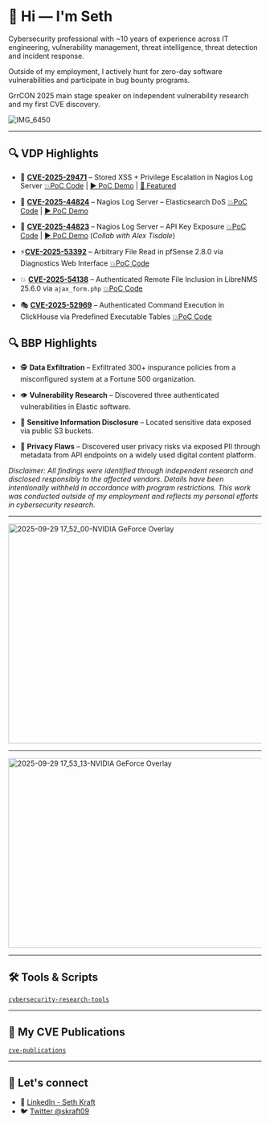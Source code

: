 # 👋 Hi — I'm Seth

Cybersecurity professional with ~10 years of experience across IT engineering, vulnerability management, threat intelligence, threat detection and incident response. 

Outside of my employment, I actively hunt for zero-day software vulnerabilities and participate in bug bounty programs. 

GrrCON 2025 main stage speaker on independent vulnerability research and my first CVE discovery.

![IMG_6450](https://github.com/user-attachments/assets/79619f90-2606-4698-8e1d-4e862598484e)

---

## 🔍 VDP Highlights

- 🎯 [**CVE-2025-29471**](https://nvd.nist.gov/vuln/detail/CVE-2025-29471) – Stored XSS + Privilege Escalation in Nagios Log Server [💥PoC Code](https://github.com/skraft9/CVE-2025-29471) | [▶️ PoC Demo](https://www.youtube.com/watch?v=MvJuIkdTSQg&ab_channel=SethKraft) | [📰 Featured](https://www.helpnetsecurity.com/2025/04/15/critical-flaws-fixed-in-nagios-log-server/)

- 🧨 [**CVE-2025-44824**](https://nvd.nist.gov/vuln/detail/CVE-2025-44824) – Nagios Log Server – Elasticsearch DoS [💥PoC Code](https://github.com/skraft9/nagios-log-server-dos) | [▶️ PoC Demo](https://www.youtube.com/watch?v=YPK0-b9GeV8&ab_channel=SethKraft)

- 🔑 [**CVE-2025-44823**](https://nvd.nist.gov/vuln/detail/CVE-2025-44823) – Nagios Log Server – API Key Exposure [💥PoC Code](https://www.exploit-db.com/exploits/52177) | [▶️ PoC Demo](https://www.youtube.com/watch?v=amYMuK3YSM8&ab_channel=SethKraft) (*Collab with Alex Tisdale*)

- ⚡[**CVE-2025-53392**](https://nvd.nist.gov/vuln/detail/CVE-2025-53392) – Arbitrary File Read in pfSense 2.8.0 via Diagnostics Web Interface [💥PoC Code](https://github.com/skraft9/pfsense-security-research)

- 💥 [**CVE-2025-54138**](https://nvd.nist.gov/vuln/detail/CVE-2025-54138) – Authenticated Remote File Inclusion in LibreNMS 25.6.0 via `ajax_form.php` [💥PoC Code](https://github.com/skraft9/librenms-security-research)

- 🎭 [**CVE-2025-52969**](https://nvd.nist.gov/vuln/detail/CVE-2025-52969) – Authenticated Command Execution in ClickHouse via Predefined Executable Tables [💥PoC Code](https://github.com/skraft9/clickhouse-security-research)

## 🔍 BBP Highlights

- 🕵️ **Data Exfiltration** – Exfiltrated 300+ inspurance policies from a misconfigured system at a Fortune 500 organization.

- 👁️ **Vulnerability Research** – Discovered three authenticated vulnerabilities in Elastic software.

- 📂 **Sensitive Information Disclosure** – Located sensitive data exposed via public S3 buckets.

- 🧾 **Privacy Flaws** – Discovered user privacy risks via exposed PII through metadata from API endpoints on a widely used digital content platform.

_Disclaimer: All findings were identified through independent research and disclosed responsibly to the affected vendors. Details have been intentionally withheld in accordance with program restrictions. This work was conducted outside of my employment and reflects my personal efforts in cybersecurity research._

---

<img width="959" height="437" alt="2025-09-29 17_52_00-NVIDIA GeForce Overlay" src="https://github.com/user-attachments/assets/42b1e6af-f10b-4972-82ab-5efc7d3aa804" />

---

<img width="924" height="377" alt="2025-09-29 17_53_13-NVIDIA GeForce Overlay" src="https://github.com/user-attachments/assets/f590223b-5e40-4bc0-b9a6-38e44cb4a9ad" />

---

## 🛠 Tools & Scripts

[`cybersecurity-research-tools`](https://github.com/skraft9/cybersecurity-research-tools)

---

## 📜 My CVE Publications

[`cve-publications`](https://github.com/skraft9/cve-publications)

---

## 🤝 Let's connect

- 🔗 [LinkedIn - Seth Kraft](https://linkedin.com/in/sethkraft)
- 🐦 [Twitter @skraft09](https://x.com/skraft09)
